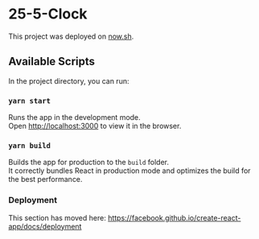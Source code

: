 # 25-5-Clock

This project was deployed on [now.sh](https://25-5-clock.now.sh).

## Available Scripts

In the project directory, you can run:

### `yarn start`

Runs the app in the development mode.<br />
Open [http://localhost:3000](http://localhost:3000) to view it in the browser.

### `yarn build`

Builds the app for production to the `build` folder.<br />
It correctly bundles React in production mode and optimizes the build for the best performance.

### Deployment

This section has moved here: https://facebook.github.io/create-react-app/docs/deployment

